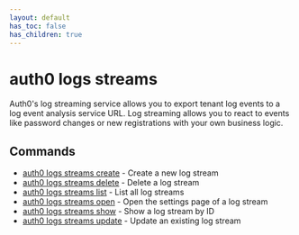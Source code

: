 ```yaml
---
layout: default
has_toc: false
has_children: true
---
```

# auth0 logs streams

Auth0's log streaming service allows you to export tenant log events to a log event analysis service URL. Log streaming allows you to react to events like password changes or new registrations with your own business logic.

## Commands

- [auth0 logs streams create](auth0_logs_streams_create.md) - Create a new log stream
- [auth0 logs streams delete](auth0_logs_streams_delete.md) - Delete a log stream
- [auth0 logs streams list](auth0_logs_streams_list.md) - List all log streams
- [auth0 logs streams open](auth0_logs_streams_open.md) - Open the settings page of a log stream
- [auth0 logs streams show](auth0_logs_streams_show.md) - Show a log stream by ID
- [auth0 logs streams update](auth0_logs_streams_update.md) - Update an existing log stream

